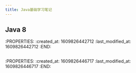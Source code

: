 ```yaml
---
title: Java基础学习笔记
---
```


## Java 8
:PROPERTIES:
:created_at: 1609826442712
:last_modified_at: 1609826442712
:END:
##
:PROPERTIES:
:created_at: 1609826446717
:last_modified_at: 1609826446717
:END:
